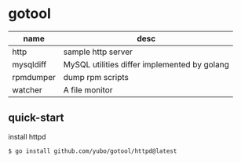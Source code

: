 # gotool

name      | desc
--        | --
http      | sample http server
mysqldiff | MySQL utilities differ implemented by golang
rpmdumper | dump rpm scripts
watcher   | A file monitor

## quick-start

install httpd

```
$ go install github.com/yubo/gotool/httpd@latest
```
